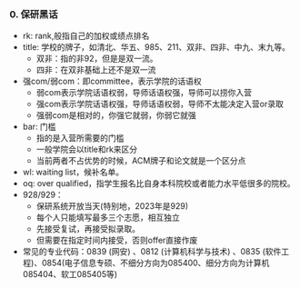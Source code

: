 ### 0. 保研黑话

- rk: rank,般指自己的加权或绩点排名
- title: 学校的牌子，如清北、华五、985、211、双非、四非、中九、末九等。
  - 双非：指的非92，但是是双一流。
  - 四非：在双非基础上还不是双一流
- 强com/弱com：即committee，表示学院的话语权
  - 弱com表示学院话语权弱，导师话语权强，导师可以捞你入营
  - 强com表示学院话语权强，导师话语权弱，导师不太能决定入营or录取
  - 强弱com是相对的，你强它就弱，你弱它就强
- bar: 门槛
  - 指的是入营所需要的门槛
  - 一般学院会以title和rk来区分
  - 当前两者不占优势的时候，ACM牌子和论文就是一个区分点
- wl: waiting list，候补名单。
- oq: over qualified，指学生报名比自身本科院校或者能力水平低很多的院校。
- 928/929：
  - 保研系统开放当天(特别地，2023年是929)
  - 每个人只能填写最多三个志愿，相互独立
  - 先接受复试，再接受拟录取。
  - 但需要在指定时间内接受，否则offer直接作废
- 常见的专业代码：0839 (网安) 、0812 (计算机科学与技术) 、0835 (软件工程)、0854(电子信息专硕、不细分方向为085400、细分方向为计算机085404、软工085405等)
